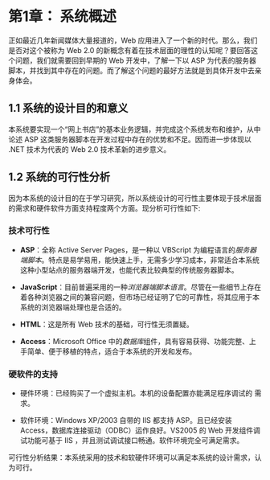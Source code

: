 # 第1章： 系统概述

正如最近几年新闻媒体大量报道的，Web 应用进入了一个新的时代。那么，我们是否对这个被称为 Web 2.0 的新概念有着在技术层面的理性的认知呢？要回答这个问题，我们就需要回到早期的 Web 开发中，了解一下以 ASP 为代表的服务器脚本，并找到其中存在的问题。而了解这个问题的最好方法就是到具体开发中去亲身体会。

## 1.1 系统的设计目的和意义

本系统要实现一个“网上书店”的基本业务逻辑，并完成这个系统发布和维护，从中论述 ASP 这类服务器脚本在开发过程中存在的优势和不足。因而进一步体现以 .NET 技术为代表的 Web 2.0 技术革新的进步意义。

## 1.2 系统的可行性分析

因为本系统的设计目的在于学习研究，所以系统设计的可行性主要体现于技术层面的需求和硬件软件方面支持程度两个方面。现分析可行性如下:

### 技术可行性

- **ASP**：全称 Active Server Pages，是一种以 VBScript 为编程语言的*服务器端脚本*。特点是易学易用，能快速上手，无需多少学习成本，非常适合本系统这种小型站点的服务器端开发，也能代表比较典型的传统服务器脚本。

- **JavaScript**：目前普遍采用的一种*浏览器端脚本语言*。尽管在一些细节上存在着各种浏览器之间的兼容问题，但市场已经证明了它的可靠性，将其应用于本系统的浏览器端处理也是合适的。

- **HTML**：这是所有 Web 技术的基础，可行性无须置疑。

- **Access**：Microsoft Office 中的*数据库*组件，具有容易获得、功能完整、上手简单、便于移植的特点，适合于本系统的开发和发布。

### 硬软件的支持

- 硬件环境：已经购买了一个虚拟主机。本机的设备配置亦能满足程序调试的
需求。

- 软件环境：Windows XP/2003 自带的 IIS 都支持 ASP。且已经安装 Access，数据库连接驱动（ODBC）运作良好。VS2005 的 Web 开发组件调试功能可基于 IIS ，并且测试调试接口畅通。软件环境完全可满足需求。

可行性分析结果：本系统采用的技术和软硬件环境可以满足本系统的设计需求，认为可行。

